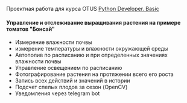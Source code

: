 Проектная работа для курса OTUS
[Python Developer. Basic](https://otus.ru/lessons/python-basic/)


#### Управление и отслеживание выращивания растения на примере томатов "Бонсай"

- Измерение влажности почвы
- измерение температуры и влажности окружающей среды
- Автополив по расписанию и при определенных значениях влажности почвы
- Управление освещением по расписанию
- Фотографирование растения на протяжении всего его роста
- Запись всех действий и значений в истории
- Подсчет спелых плодов за сезон (OpenCV)
- Уведомления через telegram bot